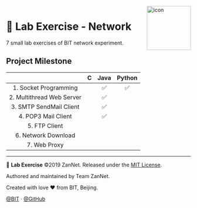 <img src="https://i.loli.net/2019/09/20/eJd5ukyrxlcVBLI.png" alt="icon" align="right" width="120px"/>

# 🧾 Lab Exercise - Network

7 small lab exercises of BIT network experiment.

## Project Milestone

|                           |   C   | Java  | Python |
| :-----------------------: | :---: | :---: | :----: |
|   1. Socket Programming   |       |   ✅   |   ✅    |
| 2. Multithread Web Server |       |   ✅   |        |
|  3. SMTP SendMail Client  |       |   ✅   |        |
|    4. POP3 Mail Client    |       |   ✅   |        |
|       5. FTP Client       |       |       |        |
|    6. Network Download    |       |       |        |
|       7. Web Proxy        |       |       |        |

---

🧾 **Lab Exercise** ©2019 ZanNet. Released under the [MIT License](./LICENSE).

Authored and maintained by Team ZanNet.

Created with love ♥ from BIT, Beijing.

[@BIT](https://www.bit.edu.cn) · [@GitHub](https://github.com/zan-net)

